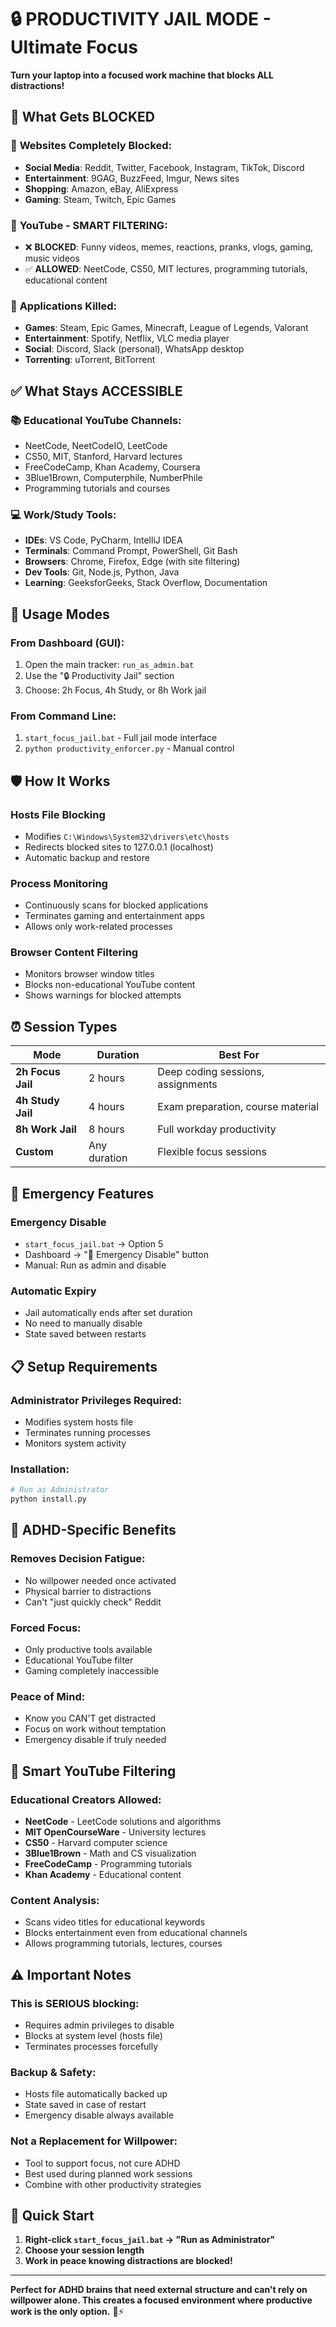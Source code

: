 # 🔒 PRODUCTIVITY JAIL MODE - Ultimate Focus

**Turn your laptop into a focused work machine that blocks ALL distractions!**

## 🚨 What Gets BLOCKED

### 🚫 **Websites Completely Blocked:**

- **Social Media**: Reddit, Twitter, Facebook, Instagram, TikTok, Discord
- **Entertainment**: 9GAG, BuzzFeed, Imgur, News sites
- **Shopping**: Amazon, eBay, AliExpress
- **Gaming**: Steam, Twitch, Epic Games

### 🚫 **YouTube - SMART FILTERING:**

- ❌ **BLOCKED**: Funny videos, memes, reactions, pranks, vlogs, gaming, music videos
- ✅ **ALLOWED**: NeetCode, CS50, MIT lectures, programming tutorials, educational content

### 🚫 **Applications Killed:**

- **Games**: Steam, Epic Games, Minecraft, League of Legends, Valorant
- **Entertainment**: Spotify, Netflix, VLC media player
- **Social**: Discord, Slack (personal), WhatsApp desktop
- **Torrenting**: uTorrent, BitTorrent

## ✅ What Stays ACCESSIBLE

### 📚 **Educational YouTube Channels:**

- NeetCode, NeetCodeIO, LeetCode
- CS50, MIT, Stanford, Harvard lectures
- FreeCodeCamp, Khan Academy, Coursera
- 3Blue1Brown, Computerphile, NumberPhile
- Programming tutorials and courses

### 💻 **Work/Study Tools:**

- **IDEs**: VS Code, PyCharm, IntelliJ IDEA
- **Terminals**: Command Prompt, PowerShell, Git Bash
- **Browsers**: Chrome, Firefox, Edge (with site filtering)
- **Dev Tools**: Git, Node.js, Python, Java
- **Learning**: GeeksforGeeks, Stack Overflow, Documentation

## 🎯 Usage Modes

### From Dashboard (GUI):

1. Open the main tracker: `run_as_admin.bat`
2. Use the "🔒 Productivity Jail" section
3. Choose: 2h Focus, 4h Study, or 8h Work jail

### From Command Line:

1. `start_focus_jail.bat` - Full jail mode interface
2. `python productivity_enforcer.py` - Manual control

## 🛡️ How It Works

### **Hosts File Blocking**

- Modifies `C:\Windows\System32\drivers\etc\hosts`
- Redirects blocked sites to 127.0.0.1 (localhost)
- Automatic backup and restore

### **Process Monitoring**

- Continuously scans for blocked applications
- Terminates gaming and entertainment apps
- Allows only work-related processes

### **Browser Content Filtering**

- Monitors browser window titles
- Blocks non-educational YouTube content
- Shows warnings for blocked attempts

## ⏰ Session Types

| Mode              | Duration     | Best For                          |
| ----------------- | ------------ | --------------------------------- |
| **2h Focus Jail** | 2 hours      | Deep coding sessions, assignments |
| **4h Study Jail** | 4 hours      | Exam preparation, course material |
| **8h Work Jail**  | 8 hours      | Full workday productivity         |
| **Custom**        | Any duration | Flexible focus sessions           |

## 🚨 Emergency Features

### **Emergency Disable**

- `start_focus_jail.bat` → Option 5
- Dashboard → "🚨 Emergency Disable" button
- Manual: Run as admin and disable

### **Automatic Expiry**

- Jail automatically ends after set duration
- No need to manually disable
- State saved between restarts

## 📋 Setup Requirements

### **Administrator Privileges Required:**

- Modifies system hosts file
- Terminates running processes
- Monitors system activity

### **Installation:**

```bash
# Run as Administrator
python install.py
```

## 🧠 ADHD-Specific Benefits

### **Removes Decision Fatigue:**

- No willpower needed once activated
- Physical barrier to distractions
- Can't "just quickly check" Reddit

### **Forced Focus:**

- Only productive tools available
- Educational YouTube filter
- Gaming completely inaccessible

### **Peace of Mind:**

- Know you CAN'T get distracted
- Focus on work without temptation
- Emergency disable if truly needed

## 🎯 Smart YouTube Filtering

### **Educational Creators Allowed:**

- **NeetCode** - LeetCode solutions and algorithms
- **MIT OpenCourseWare** - University lectures
- **CS50** - Harvard computer science
- **3Blue1Brown** - Math and CS visualization
- **FreeCodeCamp** - Programming tutorials
- **Khan Academy** - Educational content

### **Content Analysis:**

- Scans video titles for educational keywords
- Blocks entertainment even from educational channels
- Allows programming tutorials, lectures, courses

## ⚠️ Important Notes

### **This is SERIOUS blocking:**

- Requires admin privileges to disable
- Blocks at system level (hosts file)
- Terminates processes forcefully

### **Backup & Safety:**

- Hosts file automatically backed up
- State saved in case of restart
- Emergency disable always available

### **Not a Replacement for Willpower:**

- Tool to support focus, not cure ADHD
- Best used during planned work sessions
- Combine with other productivity strategies

## 🚀 Quick Start

1. **Right-click `start_focus_jail.bat` → "Run as Administrator"**
2. **Choose your session length**
3. **Work in peace knowing distractions are blocked!**

---

**Perfect for ADHD brains that need external structure and can't rely on willpower alone. This creates a focused environment where productive work is the only option.** 🧠⚡
